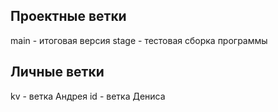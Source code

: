 ## Проектные ветки
main - итоговая версия
stage - тестовая сборка программы

## Личные ветки
kv - ветка Андрея
id - ветка Дениса
